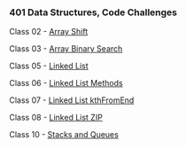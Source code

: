 ### 401 Data Structures, Code Challenges

Class 02 - [Array Shift](https://github.com/Jarrell28/data-structures-and-algorithms/tree/master/javascript/code-challenges/arrayShift)

Class 03 - [Array Binary Search](https://github.com/Jarrell28/data-structures-and-algorithms/tree/master/javascript/code-challenges/arrayBinarySearch)

Class 05 - [Linked List](https://github.com/Jarrell28/data-structures-and-algorithms/tree/master/javascript/code-challenges/linkedList)

Class 06 - [Linked List Methods](https://github.com/Jarrell28/data-structures-and-algorithms/tree/master/javascript/code-challenges/linkedList)

Class 07 - [Linked List kthFromEnd](https://github.com/Jarrell28/data-structures-and-algorithms/tree/master/javascript/code-challenges/linkedList)

Class 08 - [Linked List ZIP](https://github.com/Jarrell28/data-structures-and-algorithms/tree/master/javascript/code-challenges/llZip)

Class 10 - [Stacks and Queues](https://github.com/Jarrell28/data-structures-and-algorithms/tree/master/javascript/code-challenges/stacksAndQueues)
